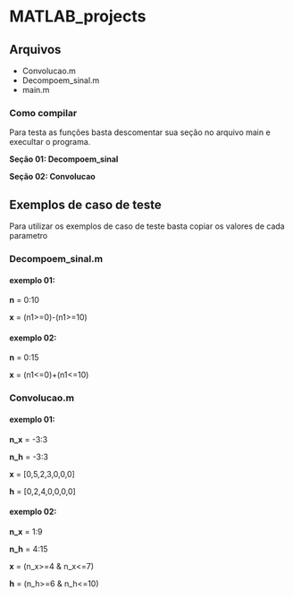 # MATLAB_projects

## Arquivos 
* Convolucao.m
* Decompoem_sinal.m
* main.m

### Como compilar
Para testa as funções basta descomentar sua seção no arquivo main e execultar o programa. 

__Seção 01:  Decompoem_sinal__

__Seção 02: Convolucao__

## Exemplos de caso de teste 
Para utilizar os exemplos de caso de teste basta copiar os valores de cada parametro 

### Decompoem_sinal.m
#### exemplo 01:

__n__ = 0:10

__x__ = (n1>=0)-(n1>=10)

#### exemplo 02:

__n__ =  0:15

__x__ = (n1<=0)+(n1<=10)

### Convolucao.m
#### exemplo 01:

__n_x__ = -3:3

__n_h__ = -3:3

__x__ = [0,5,2,3,0,0,0]

__h__ = [0,2,4,0,0,0,0]

#### exemplo 02:

__n_x__  = 1:9

__n_h__ = 4:15

__x__ = (n_x>=4 & n_x<=7)

__h__ = (n_h>=6 & n_h<=10)
